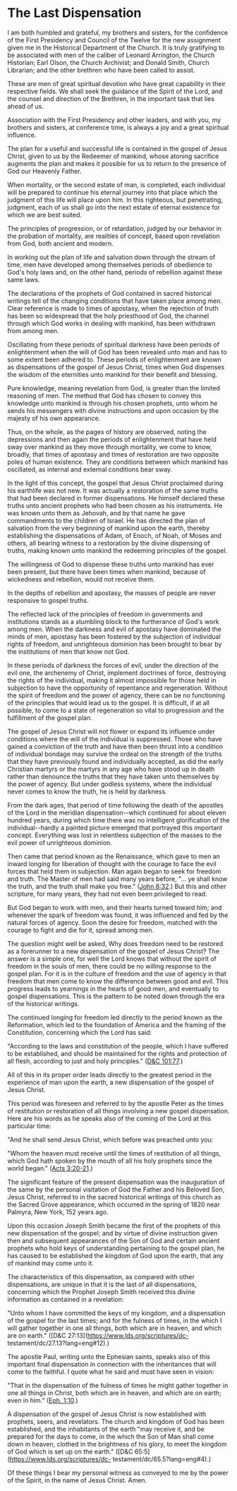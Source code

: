 # The Last Dispensation

I am both humbled and grateful, my brothers and sisters, for the confidence of
the First Presidency and Council of the Twelve for the new assignment given me
in the Historical Department of the Church. It is truly gratifying to be
associated with men of the caliber of Leonard Arrington, the Church Historian;
Earl Olson, the Church Archivist; and Donald Smith, Church Librarian; and the
other brethren who have been called to assist.

These are men of great spiritual devotion who have great capability in their
respective fields. We shall seek the guidance of the Spirit of the Lord, and
the counsel and direction of the Brethren, in the important task that lies
ahead of us.

Association with the First Presidency and other leaders, and with you, my
brothers and sisters, at conference time, is always a joy and a great
spiritual influence.

The plan for a useful and successful life is contained in the gospel of Jesus
Christ, given to us by the Redeemer of mankind, whose atoning sacrifice
augments the plan and makes it possible for us to return to the presence of
God our Heavenly Father.

When mortality, or the second estate of man, is completed, each individual
will be prepared to continue his eternal journey into that place which the
judgment of this life will place upon him. In this righteous, but penetrating,
judgment, each of us shall go into the next estate of eternal existence for
which we are best suited.

The principles of progression, or of retardation, judged by our behavior in
the probation of mortality, are realities of concept, based upon revelation
from God, both ancient and modern.

In working out the plan of life and salvation down through the stream of time,
men have developed among themselves periods of obedience to God's holy laws
and, on the other hand, periods of rebellion against these same laws.

The declarations of the prophets of God contained in sacred historical
writings tell of the changing conditions that have taken place among men.
Clear reference is made to times of apostasy, when the rejection of truth has
been so widespread that the holy priesthood of God, the channel through which
God works in dealing with mankind, has been withdrawn from among men.

Oscillating from these periods of spiritual darkness have been periods of
enlightenment when the will of God has been revealed unto man and has to some
extent been adhered to. These periods of enlightenment are known as
dispensations of the gospel of Jesus Christ, times when God dispenses the
wisdom of the eternities unto mankind for their benefit and blessing.

Pure knowledge, meaning revelation from God, is greater than the limited
reasoning of men. The method that God has chosen to convey this knowledge unto
mankind is through his chosen prophets, unto whom he sends his messengers with
divine instructions and upon occasion by the majesty of his own appearance.

Thus, on the whole, as the pages of history are observed, noting the
depressions and then again the periods of enlightenment that have held sway
over mankind as they move through mortality, we come to know, broadly, that
times of apostasy and times of restoration are two opposite poles of human
existence. They are conditions between which mankind has oscillated, as
internal and external conditions bear sway.

In the light of this concept, the gospel that Jesus Christ proclaimed during
his earthlife was not new. It was actually a restoration of the same truths
that had been declared in former dispensations. He himself declared these
truths unto ancient prophets who had been chosen as his instruments. He was
known unto them as Jehovah, and by that name he gave commandments to the
children of Israel. He has directed the plan of salvation from the very
beginning of mankind upon the earth, thereby establishing the dispensations of
Adam, of Enoch, of Noah, of Moses and others, all bearing witness to a
restoration by the divine dispensing of truths, making known unto mankind the
redeeming principles of the gospel.

The willingness of God to dispense these truths unto mankind has ever been
present, but there have been times when mankind, because of wickedness and
rebellion, would not receive them.

In the depths of rebellion and apostasy, the masses of people are never
responsive to gospel truths.

The reflected lack of the principles of freedom in governments and
institutions stands as a stumbling block to the furtherance of God's work
among men. When the darkness and evil of apostasy have dominated the minds of
men, apostasy has been fostered by the subjection of individual rights of
freedom, and unrighteous dominion has been brought to bear by the institutions
of men that know not God.

In these periods of darkness the forces of evil, under the direction of the
evil one, the archenemy of Christ, implement doctrines of force, destroying
the rights of the individual, making it almost impossible for those held in
subjection to have the opportunity of repentance and regeneration. Without the
spirit of freedom and the power of agency, there can be no functioning of the
principles that would lead us to the gospel. It is difficult, if at all
possible, to come to a state of regeneration so vital to progression and the
fulfillment of the gospel plan.

The gospel of Jesus Christ will not flower or expand its influence under
conditions where the will of the individual is suppressed. Those who have
gained a conviction of the truth and have then been thrust into a condition of
individual bondage may survive the ordeal on the strength of the truths that
they have previously found and individually accepted, as did the early
Christian martyrs or the martyrs in any age who have stood up in death rather
than denounce the truths that they have taken unto themselves by the power of
agency. But under godless systems, where the individual never comes to know
the truth, he is held by darkness.

From the dark ages, that period of time following the death of the apostles of
the Lord in the meridian dispensation--which continued for about eleven
hundred years, during which time there was no intelligent glorification of the
individual--hardly a painted picture emerged that portrayed this important
concept. Everything was lost in relentless subjection of the masses to the
evil power of unrighteous dominion.

Then came that period known as the Renaissance, which gave to men an inward
longing for liberation of thought with the courage to face the evil forces
that held them in subjection. Man again began to seek for freedom and truth.
The Master of men had said many years before, "... ye shall know the truth, and
the truth shall make you free." ([John
8:32](https://www.lds.org/scriptures/nt/john/8.32?lang=eng#31).) But this and
other scripture, for many years, they had not even been privileged to read.

But God began to work with men, and their hearts turned toward him; and
whenever the spark of freedom was found, it was influenced and fed by the
natural forces of agency. Soon the desire for freedom, matched with the
courage to fight and die for it, spread among men.

The question might well be asked, Why does freedom need to be restored as a
forerunner to a new dispensation of the gospel of Jesus Christ? The answer is
a simple one, for well the Lord knows that without the spirit of freedom in
the souls of men, there could be no willing response to the gospel plan. For
it is in the culture of freedom and the use of agency in that freedom that men
come to know the difference between good and evil. This progress leads to
yearnings in the hearts of good men, and eventually to gospel dispensations.
This is the pattern to be noted down through the era of the historical
writings.

The continued longing for freedom led directly to the period known as the
Reformation, which led to the foundation of America and the framing of the
Constitution, concerning which the Lord has said:

"According to the laws and constitution of the people, which I have suffered
to be established, and should be maintained for the rights and protection of
all flesh, according to just and holy principles." ([D&amp;C
101:77](https://www.lds.org/scriptures/dc-testament/dc/101.77?lang=eng#76).)

All of this in its proper order leads directly to the greatest period in the
experience of man upon the earth, a new dispensation of the gospel of Jesus
Christ.

This period was foreseen and referred to by the apostle Peter as the times of
restitution or restoration of all things involving a new gospel dispensation.
Here are his words as he speaks also of the coming of the Lord at this
particular time:

"And he shall send Jesus Christ, which before was preached unto you:

"Whom the heaven must receive until the times of restitution of all things,
which God hath spoken by the mouth of all his holy prophets since the world
began." ([Acts
3:20-21](https://www.lds.org/scriptures/nt/acts/3.20-21?lang=eng#19).)

The significant feature of the present dispensation was the inauguration of
the same by the personal visitation of God the Father and his Beloved Son,
Jesus Christ, referred to in the sacred historical writings of this church as
the Sacred Grove appearance, which occurred in the spring of 1820 near
Palmyra, New York, 152 years ago.

Upon this occasion Joseph Smith became the first of the prophets of this new
dispensation of the gospel; and by virtue of divine instruction given then and
subsequent appearances of the Son of God and certain ancient prophets who hold
keys of understanding pertaining to the gospel plan, he has caused to be
established the kingdom of God upon the earth, that any of mankind may come
unto it.

The characteristics of this dispensation, as compared with other
dispensations, are unique in that it is the last of all dispensations,
concerning which the Prophet Joseph Smith received this divine information as
contained in a revelation:

"Unto whom I have committed the keys of my kingdom, and a dispensation of the
gospel for the last times; and for the fulness of times, in the which I will
gather together in one all things, both which are in heaven, and which are on
earth." ([D&amp;C 27:13](https://www.lds.org/scriptures/dc-
testament/dc/27.13?lang=eng#12).)

The apostle Paul, writing unto the Ephesian saints, speaks also of this
important final dispensation in connection with the inheritances that will
come to the faithful. I quote what he said and must have seen in vision:

"That in the dispensation of the fulness of times he might gather together in
one all things in Christ, both which are in heaven, and which are on earth;
even in him." ([Eph.
1:10](https://www.lds.org/scriptures/nt/eph/1.10?lang=eng#9).)

A dispensation of the gospel of Jesus Christ is now established with prophets,
seers, and revelators. The church and kingdom of God has been established, and
the inhabitants of the earth "may receive it, and be prepared for the days to
come, in the which the Son of Man shall come down in heaven, clothed in the
brightness of his glory, to meet the kingdom of God which is set up on the
earth." ([D&amp;C 65:5](https://www.lds.org/scriptures/dc-
testament/dc/65.5?lang=eng#4).)

Of these things I bear my personal witness as conveyed to me by the power of
the Spirit, in the name of Jesus Christ. Amen.

